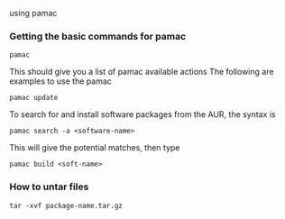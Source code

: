 using pamac 
### Getting the basic commands for pamac
```
pamac 
```
This should give you a list of pamac available actions
The following are examples to use the pamac 

```
pamac update
```


To search for and install software packages from the AUR, the syntax is

```
pamac search -a <software-name>
```
This will give the potential matches, then type
```
pamac build <soft-name>
```

### How to untar files 
```
tar -xvf package-name.tar.gz
```



